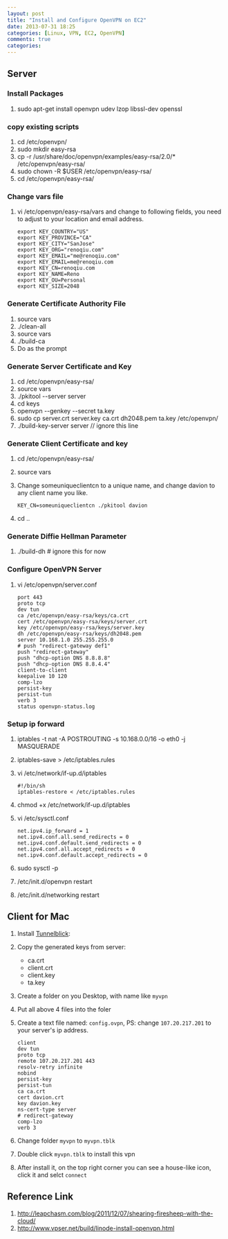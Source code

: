 ```yaml
---
layout: post
title: "Install and Configure OpenVPN on EC2"
date: 2013-07-31 18:25
categories: [Linux, VPN, EC2, OpenVPN]
comments: true
categories: 
---
```

## Server
### Install Packages
1. sudo apt-get install openvpn udev lzop libssl-dev openssl

### copy existing scripts
1. cd /etc/openvpn/
1. sudo mkdir easy-rsa
1. cp -r /usr/share/doc/openvpn/examples/easy-rsa/2.0/* /etc/openvpn/easy-rsa/
1. sudo chown -R $USER /etc/openvpn/easy-rsa/
1. cd /etc/openvpn/easy-rsa/

### Change vars file
1. vi /etc/openvpn/easy-rsa/vars and change to following fields, you need to adjust to your location and email address.

	```
	export KEY_COUNTRY="US"
	export KEY_PROVINCE="CA"
	export KEY_CITY="SanJose"
	export KEY_ORG="renoqiu.com"
	export KEY_EMAIL="me@renoqiu.com"
	export KEY_EMAIL=me@renoqiu.com
	export KEY_CN=renoqiu.com
	export KEY_NAME=Reno
	export KEY_OU=Personal
	export KEY_SIZE=2048
	```

### Generate Certificate Authority File
1. source vars
1. ./clean-all
1. source vars
1. ./build-ca
1. Do as the prompt

### Generate Server Certificate and Key
1. cd /etc/openvpn/easy-rsa/
1. source vars
1. ./pkitool --server server
1. cd keys
1. openvpn --genkey --secret ta.key
1. sudo cp server.crt server.key ca.crt dh2048.pem ta.key /etc/openvpn/
1. ./build-key-server server // ignore this line

### Generate Client Certificate and key
1. cd /etc/openvpn/easy-rsa/
1. source vars
1. Change someuniqueclientcn to a unique name, and change davion to any client name you like.

	```
	KEY_CN=someuniqueclientcn ./pkitool davion
	```
1. cd ..

### Generate Diffie Hellman Parameter
1. ./build-dh # ignore this for now

### Configure OpenVPN Server
1. vi /etc/openvpn/server.conf

	```
	port 443
	proto tcp
	dev tun
	ca /etc/openvpn/easy-rsa/keys/ca.crt
	cert /etc/openvpn/easy-rsa/keys/server.crt
	key /etc/openvpn/easy-rsa/keys/server.key
	dh /etc/openvpn/easy-rsa/keys/dh2048.pem
	server 10.168.1.0 255.255.255.0
	# push "redirect-gateway def1"
	push "redirect-gateway"
	push "dhcp-option DNS 8.8.8.8"
	push "dhcp-option DNS 8.8.4.4"
	client-to-client
	keepalive 10 120
	comp-lzo
	persist-key
	persist-tun
	verb 3
	status openvpn-status.log
	```

### Setup ip forward
1. iptables -t nat -A POSTROUTING -s 10.168.0.0/16 -o eth0 -j MASQUERADE
1. iptables-save > /etc/iptables.rules
1. vi /etc/network/if-up.d/iptables
	
	```
	#!/bin/sh
	iptables-restore < /etc/iptables.rules
	```
1. chmod +x /etc/network/if-up.d/iptables
1. vi /etc/sysctl.conf

	```
	net.ipv4.ip_forward = 1
	net.ipv4.conf.all.send_redirects = 0
	net.ipv4.conf.default.send_redirects = 0
	net.ipv4.conf.all.accept_redirects = 0
	net.ipv4.conf.default.accept_redirects = 0
	```
1. sudo sysctl -p
1. /etc/init.d/openvpn restart
1. /etc/init.d/networking restart

## Client for Mac
1. Install [Tunnelblick](https://sourceforge.net/projects/tunnelblick/files/All%20files/Tunnelblick_3.3.dmg/download):
2. Copy the generated keys from server: 
	- ca.crt
	- client.crt
	- client.key
	- ta.key
3. Create a folder on you Desktop, with name like ```myvpn```
4. Put all above 4 files into the foler
5. Create a text file named: ```config.ovpn```, PS: change ```107.20.217.201``` to your server's ip address.

	```
	client
	dev tun
	proto tcp
	remote 107.20.217.201 443
	resolv-retry infinite
	nobind
	persist-key
	persist-tun
	ca ca.crt
	cert davion.crt
	key davion.key
	ns-cert-type server
	# redirect-gateway
	comp-lzo
	verb 3
	```
6. Change folder ```myvpn``` to ```myvpn.tblk```
7. Double click ```myvpn.tblk``` to install this vpn
8. After install it, on the top right corner you can see a house-like icon, click it and selct ```connect```

## Reference Link
1. http://leapchasm.com/blog/2011/12/07/shearing-firesheep-with-the-cloud/
2. http://www.vpser.net/build/linode-install-openvpn.html